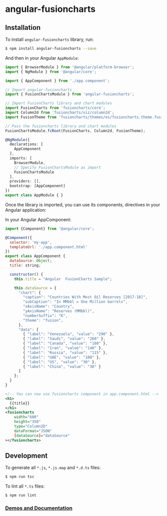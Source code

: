 # angular-fusioncharts

## Installation

To install `angular-fusioncharts` library, run:

```bash
$ npm install angular-fusioncharts --save
```

And then in your Angular `AppModule`:

```typescript
import { BrowserModule } from '@angular/platform-browser';
import { NgModule } from '@angular/core';

import { AppComponent } from './app.component';

// Import angular-fusioncharts
import { FusionChartsModule } from 'angular-fusioncharts';

// Import FusionCharts library and chart modules
import FusionCharts from 'fusioncharts/core';
import Column2d from 'fusioncharts/viz/column2d';
import FusionTheme from 'fusioncharts/themes/es/fusioncharts.theme.fusion';

// Pass the fusioncharts library and chart modules
FusionChartsModule.fcRoot(FusionCharts, Column2d, FusionTheme);

@NgModule({
  declarations: [
    AppComponent
  ],
  imports: [
    BrowserModule,
    // Specify FusionChartsModule as import
    FusionChartsModule
  ],
  providers: [],
  bootstrap: [AppComponent]
})
export class AppModule { }
```

Once the library is imported, you can use its components, directives in your Angular application:

In your Angular AppComponent:

```javascript
import {Component} from '@angular/core';

@Component({
  selector: 'my-app',
  templateUrl: './app.component.html'
})
export class AppComponent {
  dataSource: Object;
  title: string;

  constructor() {
    this.title = "Angular  FusionCharts Sample";

    this.dataSource = {
      "chart": {
        "caption": "Countries With Most Oil Reserves [2017-18]",
        "subCaption": "In MMbbl = One Million barrels",
        "xAxisName": "Country",
        "yAxisName": "Reserves (MMbbl)",
        "numberSuffix": "K",
        "theme": "fusion",
      },
      "data": [
        { "label": "Venezuela", "value": "290" },
        { "label": "Saudi", "value": "260" },
        { "label": "Canada", "value": "180" },
        { "label": "Iran", "value": "140" },
        { "label": "Russia", "value": "115" },
        { "label": "UAE", "value": "100" },
        { "label": "US", "value": "30" },
        { "label": "China", "value": "30" }
      ]
    };
  }
}
```

    
```xml
<!-- You can now use fusioncharts component in app.component.html -->
<h1>
  {{title}}
</h1>
<fusioncharts
    width="600"
    height="350"
    type="Column2D"
    dataFormat="JSON"
    [dataSource]="dataSource"
></fusioncharts>
```

## Development

To generate all `*.js`, `*.js.map` and `*.d.ts` files:

```bash
$ npm run tsc
```

To lint all `*.ts` files:

```bash
$ npm run lint
```
### [Demos and Documentation](http://fusioncharts.github.io/angular-fusioncharts/)
